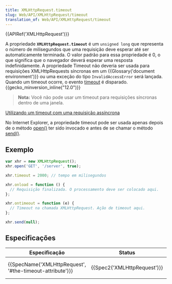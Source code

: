 ```yaml
---
title: XMLHttpRequest.timeout
slug: Web/API/XMLHttpRequest/timeout
translation_of: Web/API/XMLHttpRequest/timeout
---
```

{{APIRef('XMLHttpRequest')}}

A propriedade **`XMLHttpRequest.timeout`** é um `unsigned long` que representa o número de milisegundos que uma requisição deve esperar até ser automaticamente terminada. O valor padrão para essa propriedade é 0, o que significa que o navegador deverá esperar uma resposta indefinidamente. A propriedade Timeout não deveria ser usada para requisições XMLHttpRequests síncronas em um {{Glossary('document environment')}} ou uma exceção do tipo `InvalidAccessError` será lançada. Quando um timeout ocorre, o evento [timeout](/pt-BR/docs/Web/Events/timeout) é disparado. {{gecko_minversion_inline("12.0")}}

> **Nota:** Você não pode usar um timeout para requisições síncronas dentro de uma janela.

[Utilizando um timeout com uma requisição assíncrona](/pt-BR/docs/Web/API/XMLHttpRequest/Synchronous_and_Asynchronous_Requests#Example_using_a_timeout)

No Internet Explorer, a propriedade timeout pode ser usada apenas depois de o método [open()](/pt-BR/docs/Web/API/XMLHttpRequest/open) ter sido invocado e antes de se chamar o método [send()](/pt-BR/docs/Web/API/XMLHttpRequest/send).

## Exemplo

```js
var xhr = new XMLHttpRequest();
xhr.open('GET', '/server', true);

xhr.timeout = 2000; // tempo em milisegundos

xhr.onload = function () {
  // Requisição finalizada. O processamento deve ser colocado aqui.
};

xhr.ontimeout = function (e) {
  // Timeout na chamada XMLHttpRequest. Ação de timeout aqui.
};

xhr.send(null);
```

## Especificações

| Especificação                                                                | Status                               | Comentários            |
| ---------------------------------------------------------------------------- | ------------------------------------ | ---------------------- |
| {{SpecName('XMLHttpRequest', '#the-timeout-attribute')}} | {{Spec2('XMLHttpRequest')}} | WHATWG living standard |
